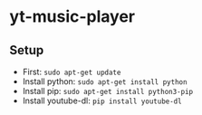 # yt-music-player


## Setup
- First: ``sudo apt-get update``
- Install python: ``sudo apt-get install python``
- Install pip: ``sudo apt-get install python3-pip``
- Install youtube-dl: ``pip install youtube-dl``

